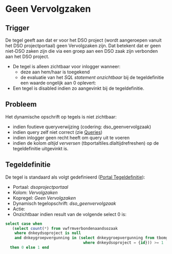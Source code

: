 # Geen Vervolgzaken

## Trigger

De tegel geeft aan dat er voor het DSO project (wordt aangeroepen vanuit het DSO projectportaal) geen Vervolgzaken zijn. Dat betekent dat er geen niet-DSO zaken zijn die via een groep aan een DSO zaak zijn verbonden aan het DSO project.

  - De tegel is alleen zichtbaar voor inlogger wanneer:
    - deze aan hem/haar is toegekend
    - de evaluatie van het *SQL statement onzichtbaar* bij de tegeldefinitie een waarde ongelijk aan 0 oplevert:
  - Een tegel is disabled indien zo aangevinkt bij de tegeldefinitie.

## Probleem

Het dynamische opschrift op tegels is niet zichtbaar:

  - indien foutieve queryverwijzing  (codering: dso_geenvervolgzaak)
  - indien query zelf niet correct (zie [Queries](../../../../instellen_inrichten/queries.md))
  - indien inlogger geen recht heeft om query uit te voeren
  - indien de kolom *altijd verversen* (tbportaltiles.dlaltijdrefreshen) op de tegeldefinitie uitgevinkt is.

## Tegeldefinitie

De tegel is standaard als volgt gedefinieerd ([Portal Tegeldefinitie](../../../../instellen_inrichten/portaldefinitie/portal_tegel.md)):

  -  Portaal: *dsoprojectportaal*
  -  Kolom: *Vervolgzaken*
  -  Kopregel: *Geen Vervolgzaken*
  -  Dynamisch tegelopschrift: *dso_geenvervolgzaak*
  -  Actie:
  -  Onzichtbaar indien result van de volgende select 0 is:

```sql
select case when
   (select count(*) from vwfrmverbondenaandsozaak
    where dnkeydsoproject is null
    and dnkeygroepvergunning in (select dnkeygroepvergunning from tbomgvergunning
                                  where dnkeydsoproject = {id})) >= 1
  then 0 else 1 end
```

